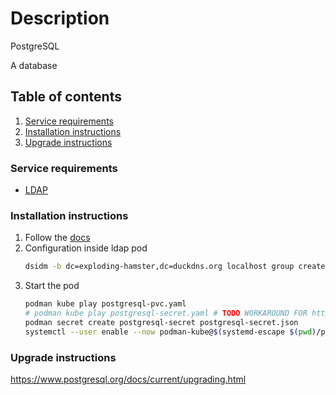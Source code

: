 # Description

PostgreSQL

A database

## Table of contents

1. [Service requirements](#service-requirements)
2. [Installation instructions](#installation-instructions)
3. [Upgrade instructions](#upgrade-instructions)

### Service requirements

- [LDAP](../ldap/README.md)

### Installation instructions

1. Follow the [docs](https://www.postgresql.org/docs/current/app-initdb.html)
2. Configuration inside ldap pod
   ```bash
   dsidm -b dc=exploding-hamster,dc=duckdns.org localhost group create --cn database_group
   ```
3. Start the pod
   ```bash
   podman kube play postgresql-pvc.yaml
   # podman kube play postgresql-secret.yaml # TODO WORKAROUND FOR https://github.com/containers/podman/issues/16269
   podman secret create postgresql-secret postgresql-secret.json
   systemctl --user enable --now podman-kube@$(systemd-escape $(pwd)/postgresql-pod.yaml).service
   ```

### Upgrade instructions

https://www.postgresql.org/docs/current/upgrading.html
